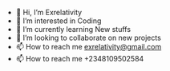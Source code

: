 - 👋 Hi, I’m Exrelativity
- 👀 I’m interested in Coding
- 🌱 I’m currently learning New stuffs
- 💞️ I’m looking to collaborate on new projects
- 📫 How to reach me exrelativity@gmail.com
- 📫 How to reach me +2348109502584  

<!---
Exrelativity/Exrelativity is a ✨ special ✨ repository because its `README.md` (this file) appears on your GitHub profile.
You can click the Preview link to take a look at your changes.
--->
